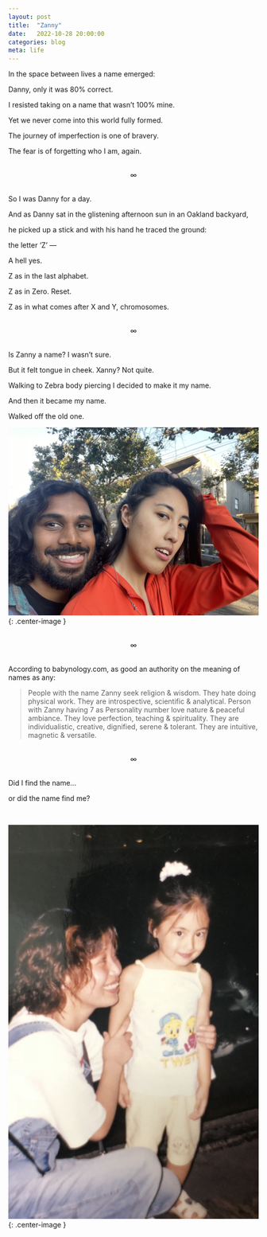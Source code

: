 ```yaml
---
layout: post
title:  "Zanny"
date:   2022-10-28 20:00:00
categories: blog
meta: life
---
```


In the space between lives a name emerged:

Danny, only it was 80% correct.

I resisted taking on a name that wasn’t 100% mine.

Yet we never come into this world fully formed.

The journey of imperfection is one of bravery.

The fear is of forgetting who I am, again.

<br/>
<div align="center"> ∞ </div>
<br/>


So I was Danny for a day.

And as Danny sat in the glistening afternoon sun in an Oakland backyard,

he picked up a stick and with his hand he traced the ground:

the letter ‘Z’ —

A hell yes.

Z as in the last alphabet.

Z as in Zero. Reset.

Z as in what comes after X and Y, chromosomes.

<br/>

<div align="center"> ∞ </div>

<br/>


Is Zanny a name? I wasn’t sure.

But it felt tongue in cheek. Xanny? Not quite.

Walking to Zebra body piercing I decided to make it my name.

And then it became my name.

Walked off the old one.

![zebra](/images/zebra.jpeg){: .center-image }

<br/>
<div align="center"> ∞ </div>
<br/>


According to babynology.com, as good an authority on the meaning of names as any:

>People with the name Zanny seek religion & wisdom. They hate doing physical work. They are introspective, scientific & analytical. Person with Zanny having 7 as Personality number love nature & peaceful ambiance. They love perfection, teaching & spirituality. They are individualistic, creative, dignified, serene & tolerant. They are intuitive, magnetic & versatile.

<br/>
<div align="center"> ∞ </div>
<br/>

Did I find the name...

or did the name find me?

<br/>

![baby](/images/baby.jpg){: .center-image }
